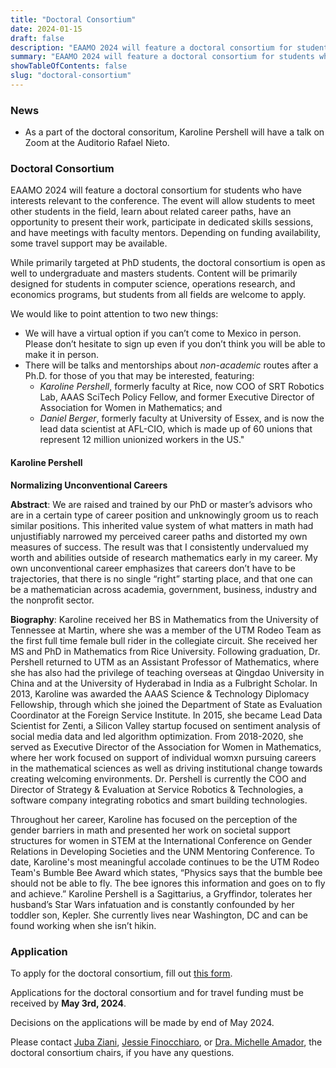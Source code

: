 ```yaml
---
title: "Doctoral Consortium"
date: 2024-01-15
draft: false
description: "EAAMO 2024 will feature a doctoral consortium for students who have interests relevant to the conference."
summary: "EAAMO 2024 will feature a doctoral consortium for students who have interests relevant to the conference. Applications due on April 19, 2024."
showTableOfContents: false
slug: "doctoral-consortium"
---
```


### News
- As a part of the doctoral consoritum, Karoline Pershell will have a talk on Zoom at the Auditorio Rafael Nieto.

### Doctoral Consortium

EAAMO 2024 will feature a doctoral consortium for students who have interests relevant to the conference. The event will allow students to meet other students in the field, learn about related career paths, have an opportunity to present their work, participate in dedicated skills sessions, and have meetings with faculty mentors. Depending on funding availability, some travel support may be available. 

While primarily targeted at PhD students, the doctoral consortium is open as well to undergraduate and masters students. Content will be primarily designed for students in computer science, operations research, and economics programs, but students from all fields are welcome to apply.

We would like to point attention to two new things:
 - We will have a virtual option if you can’t come to Mexico in person. Please don’t hesitate to sign up even if you don’t think you will be able to make it in person.
 - There will be talks and mentorships about *non-academic* routes after a Ph.D. for those of you that may be interested, featuring:
    - *Karoline Pershell*, formerly faculty at Rice, now COO of SRT Robotics Lab, AAAS SciTech Policy Fellow, and former Executive Director of Association for Women in Mathematics; and
    - *Daniel Berger*, formerly faculty at University of Essex, and is now the lead data scientist at AFL-CIO, which is made up of 60 unions that represent 12 million unionized workers in the US."

#### Karoline Pershell

**Normalizing Unconventional Careers**

**Abstract**: We are raised and trained by our PhD or master’s advisors who are in a certain type of career position and unknowingly groom us to reach similar positions. This inherited value system of what matters in math had unjustifiably narrowed my perceived career paths and distorted my own measures of success. The result was that I consistently undervalued my worth and abilities outside of research mathematics early in my career. My own unconventional career emphasizes that careers don’t have to be trajectories, that there is no single “right” starting place, and that one can be a mathematician across academia, government, business, industry and the nonprofit sector.

**Biography**: Karoline received her BS in Mathematics from the University of Tennessee at Martin, where she was a member of the UTM Rodeo Team as the first full time female bull rider in the collegiate circuit. She received her MS and PhD in Mathematics from Rice University. Following graduation, Dr. Pershell returned to UTM as an Assistant Professor of Mathematics, where she has also had the privilege of teaching overseas at Qingdao University in China and at the University of Hyderabad in India as a Fulbright Scholar. In 2013, Karoline was awarded the AAAS Science & Technology Diplomacy Fellowship, through which she joined the Department of State as Evaluation Coordinator at the Foreign Service Institute. In 2015, she became Lead Data Scientist for Zenti, a Silicon Valley startup focused on sentiment analysis of social media data and led algorithm optimization. From 2018-2020, she served as Executive Director of the Association for Women in Mathematics, where her work focused on support of individual womxn pursuing careers in the mathematical sciences as well as driving institutional change towards creating welcoming environments. Dr. Pershell is currently the COO and Director of Strategy & Evaluation at Service Robotics & Technologies, a software company integrating robotics and smart building technologies.

Throughout her career, Karoline has focused on the perception of the gender barriers in math and presented her work on societal support structures for women in STEM at the International Conference on Gender Relations in Developing Societies and the UNM Mentoring Conference. To date, Karoline's most meaningful accolade continues to be the UTM Rodeo Team's Bumble Bee Award which states, “Physics says that the bumble bee should not be able to fly. The bee ignores this information and goes on to fly and achieve.” Karoline Pershell is a Sagittarius, a Gryffindor, tolerates her husband’s Star Wars infatuation and is constantly confounded by her toddler son, Kepler. She currently lives near Washington, DC and can be found working when she isn’t hikin.


### Application
To apply for the doctoral consortium, fill out [this form](https://forms.gle/KwZ1MCWTT5MX6LLs7).

Applications for the doctoral consortium and for travel funding must be received by **May 3rd, 2024**.

Decisions on the applications will be made by end of May 2024.

Please contact [Juba Ziani](http://juba-ziani.com/), [Jessie Finocchiaro](https://www.jessiefin.com/), or [Dra. Michelle Amador](https://www.m-gonzalezamador.com/), the doctoral consortium chairs, if you have any questions. 
 

